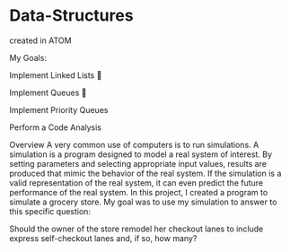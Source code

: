 # Data-Structures
created in ATOM

 My Goals:
 
 Implement Linked Lists  
 
 Implement Queues   
 
 Implement Priority Queues 
 
 Perform a Code Analysis 
 
Overview 
A very common use of computers is to run simulations. A simulation is a program designed to model a real system of interest. By setting parameters and selecting appropriate input values, results are produced that mimic the behavior of the real system. If the simulation is a valid representation of the real system, it can even predict the future performance of the real system. 
In this project, I created a program to simulate a grocery store. My goal was to use my simulation to answer to this specific question:

Should the owner of the store remodel her checkout lanes to include express self-checkout lanes and, if so, how many?
